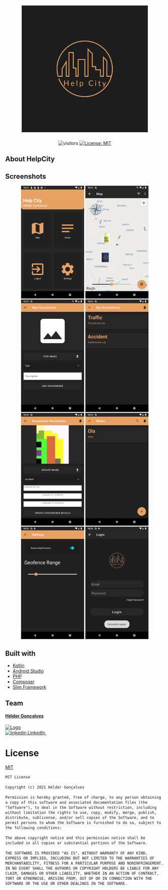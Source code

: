 <h1 align="center">
  <br>
  <a><img src="https://github.com/helderpgoncalves/HelpCity/blob/master/app/src/main/res/drawable/logo.png" alt="RemoteSports" width="400"></a>
  <br>
</h1>

<div align="center">

![visitors](https://visitor-badge.glitch.me/badge?page_id=helderpgoncalves.helpcity)
[![License: MIT](https://img.shields.io/badge/License-MIT-yellow.svg)](https://opensource.org/licenses/MIT)

</div>

## About HelpCity

## Screenshots
<div align="center">
  
<a><img src="https://github.com/helderpgoncalves/HelpCity/blob/master/app/src/main/res/drawable/screenshot_1.png" alt="RemoteSports" width="200"></a> 
<a><img src="https://github.com/helderpgoncalves/HelpCity/blob/master/app/src/main/res/drawable/screenshot_2.png" alt="RemoteSports" width="200"></a>
<a><img src="https://github.com/helderpgoncalves/HelpCity/blob/master/app/src/main/res/drawable/screenshot_3.png" alt="RemoteSports" width="200"></a>
<a><img src="https://github.com/helderpgoncalves/HelpCity/blob/master/app/src/main/res/drawable/screenshot_4.png" alt="RemoteSports" width="200"></a>
<a><img src="https://github.com/helderpgoncalves/HelpCity/blob/master/app/src/main/res/drawable/screenshot_5.png" alt="RemoteSports" width="200"></a>
<a><img src="https://github.com/helderpgoncalves/HelpCity/blob/master/app/src/main/res/drawable/screenshot_6.png" alt="RemoteSports" width="200"></a>
<a><img src="https://github.com/helderpgoncalves/HelpCity/blob/master/app/src/main/res/drawable/screenshot_7.png" alt="RemoteSports" width="200"></a>
<a><img src="https://github.com/helderpgoncalves/HelpCity/blob/master/app/src/main/res/drawable/screenshot_8.png" alt="RemoteSports" width="200"></a>
</div>



## Built with

- [Kotlin](https://kotlinlang.org/)
- [Android Studio](https://developer.android.com/studio)
- [PHP](https://www.php.net/)
- [Composer](https://getcomposer.org/)
- [Slim Framework](https://www.slimframework.com/)

## Team

<p align="center">
  <a href="https://github.com/helderpgoncalves">
    <h4><b>Hélder Gonçalves</b></h4>
    <img src="https://avatars2.githubusercontent.com/u/59267214?s=460&u=3a6111e055dfda341a602937a587c2b84418c28a&v=4)](https://github.com/helderpgoncalves" alt="Logo" width="120" height="120">
  </a> <br />
  <a href="https://www.linkedin.com/in/heldergoncalves16/" rel="nofollow noreferrer">
    <img src="https://i.stack.imgur.com/gVE0j.png" alt="linkedin"> LinkedIn
  </a> &nbsp;
</p>


# License

[MIT](https://tldrlegal.com/license/mit-license)

```
MIT License

Copyright (c) 2021 Hélder Gonçalves

Permission is hereby granted, free of charge, to any person obtaining a copy of this software and associated documentation files (the "Software"), to deal in the Software without restriction, including without limitation the rights to use, copy, modify, merge, publish, distribute, sublicense, and/or sell copies of the Software, and to permit persons to whom the Software is furnished to do so, subject to the following conditions:

The above copyright notice and this permission notice shall be included in all copies or substantial portions of the Software.

THE SOFTWARE IS PROVIDED "AS IS", WITHOUT WARRANTY OF ANY KIND, EXPRESS OR IMPLIED, INCLUDING BUT NOT LIMITED TO THE WARRANTIES OF MERCHANTABILITY, FITNESS FOR A PARTICULAR PURPOSE AND NONINFRINGEMENT. IN NO EVENT SHALL THE AUTHORS OR COPYRIGHT HOLDERS BE LIABLE FOR ANY CLAIM, DAMAGES OR OTHER LIABILITY, WHETHER IN AN ACTION OF CONTRACT, TORT OR OTHERWISE, ARISING FROM, OUT OF OR IN CONNECTION WITH THE SOFTWARE OR THE USE OR OTHER DEALINGS IN THE SOFTWARE.
```
